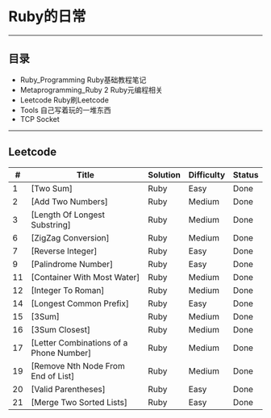 # Ruby的日常

---
## 目录
- Ruby_Programming Ruby基础教程笔记
- Metaprogramming_Ruby 2 Ruby元编程相关           
- Leetcode Ruby刷Leetcode
- Tools 自己写着玩的一堆东西
- TCP Socket

---

## Leetcode

|  #  |  Title  |  Solution  |  Difficulty  |  Status  |
|-----|---------|------------|--------------|----------|
|  1  |  [Two Sum]  |  Ruby  |  Easy  |  Done  |
|  2  |  [Add Two Numbers]  |  Ruby  |  Medium  |  Done  |
|  3  |  [Length Of Longest Substring]  |  Ruby  |  Medium  |  Done  |
|  6  |  [ZigZag Conversion]  |  Ruby  |  Medium  |  Done  |
|  7  |  [Reverse Integer]  |  Ruby  |  Easy  |  Done  |
|  9  |  [Palindrome Number]  |  Ruby  |  Easy  |  Done  |
|  11 |  [Container With Most Water]  |  Ruby  |  Medium  |  Done  |
|  12 |  [Integer To Roman]  |  Ruby  |  Medium  |  Done  |
|  14 |  [Longest Common Prefix]  |  Ruby  |  Easy  |  Done  |
|  15 |  [3Sum]  |  Ruby  |  Medium  |  Done  |
|  16 |  [3Sum Closest]  |  Ruby  |  Medium  |  Done  |
|  17 |  [Letter Combinations of a Phone Number]  |  Ruby  |  Medium  |  Done  |
|  19 |  [Remove Nth Node From End of List]  |  Ruby  |  Medium  |  Done  |
|  20 |  [Valid Parentheses]  |  Ruby  |  Easy  |  Done  |
|  21 |  [Merge Two Sorted Lists]  |  Ruby  |  Easy  |  Done  |
